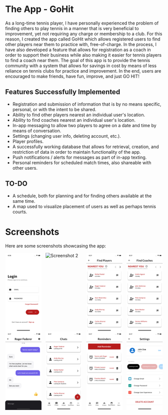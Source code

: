 # The App - GoHit
As a long-time tennis player, I have personally experienced the problem of finding others to play tennis in a manner that is very beneficial to improvement, yet not requiring any charge or membership to a club. For this reason, I created the app called GoHit which allows registered users to find other players near them to practice with, free-of-charge. In the process, I have also developed a feature that allows for registration as a coach in order to support their business while also making it easier for tennis players to find a coach near them. The goal of this app is to provide the tennis community with a system that allows for savings in cost by means of less reliance on tennis clubs for practice and improvement. In the end, users are encouraged to make friends, have fun, improve, and just GO HIT!

## Features Successfully Implemented
- Registration and submission of information that is by no means specific, personal, or with the intent to be shared.
- Ability to find other players nearest an individual user's location.
- Ability to find coaches nearest an individual user's location.
- In-app messaging to allow two players to agree on a date and time by means of conversation.
- Settings (changing user info, deleting account, etc.).
- Player profiles.
- A successfully working database that allows for retrieval, creation, and restriction of data in order to maintain functionality of the app.
- Push notifications / alerts for messages as part of in-app texting.
- Personal reminders for scheduled match times, also shareable with other users.

## TO-DO
- A schedule, both for planning and for finding others available at the same time.
- A map used to visualize placement of users as well as perhaps tennis courts.

# Screenshots
Here are some screenshots showcasing the app:
<div style="display: flex; flex-wrap: wrap; justify-content: space-between;">
  <img src="screenshots/gohit1.webp" alt="Screenshot 1" width="23%">
  <img src="screenshots/gohit2.webpg" alt="Screenshot 2" width="23%">
  <img src="screenshots/gohit3.webp" alt="Screenshot 3" width="23%">
  <img src="screenshots/gohit4.webp" alt="Screenshot 4" width="23%">
  <img src="screenshots/gohit5.webp" alt="Screenshot 5" width="23%">
  <img src="screenshots/gohit6.webp" alt="Screenshot 6" width="23%">
  <img src="screenshots/gohit7.webp" alt="Screenshot 7" width="23%">
  <img src="screenshots/gohit8.webp" alt="Screenshot 8" width="23%">
</div>
